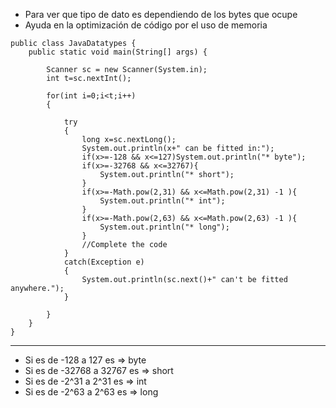 -  Para ver que tipo de dato es dependiendo de los bytes que ocupe
- Ayuda en la optimización de código por el uso de memoria

```
public class JavaDatatypes {  
    public static void main(String[] args) {  
  
        Scanner sc = new Scanner(System.in);  
        int t=sc.nextInt();  
  
        for(int i=0;i<t;i++)  
        {  
  
            try  
            {  
                long x=sc.nextLong();  
                System.out.println(x+" can be fitted in:");  
                if(x>=-128 && x<=127)System.out.println("* byte");  
                if(x>=-32768 && x<=32767){  
                    System.out.println("* short");  
                }  
                if(x>=-Math.pow(2,31) && x<=Math.pow(2,31) -1 ){  
                    System.out.println("* int");  
                }  
                if(x>=-Math.pow(2,63) && x<=Math.pow(2,63) -1 ){  
                    System.out.println("* long");  
                }  
                //Complete the code  
            }  
            catch(Exception e)  
            {  
                System.out.println(sc.next()+" can't be fitted anywhere.");  
            }  
  
        }  
    }  
}
```
----------------------------------------------------
- Si es de -128 a 127 es  => byte
- Si es de -32768 a 32767 es  => short
- Si es de -2^31 a 2^31 es  => int
- Si es de -2^63 a 2^63 es  => long